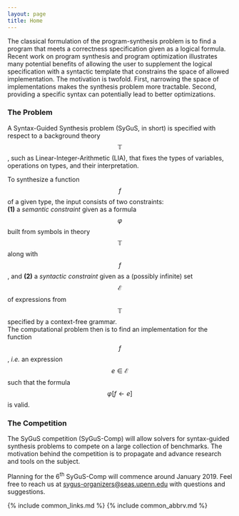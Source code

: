 ```yaml
---
layout: page
title: Home
---
```


The classical formulation of the program-synthesis problem is to find a program
that meets a correctness specification given as a logical formula.
Recent work on program synthesis and program optimization illustrates many
potential benefits of allowing the user to supplement the logical specification
with a syntactic template that constrains the space of allowed implementation.
The motivation is twofold.
First, narrowing the space of implementations makes the synthesis problem more tractable.
Second, providing a specific syntax can potentially lead to better optimizations.


### The Problem

A Syntax-Guided Synthesis problem (SyGuS, in short) is specified with respect
to a background theory $$ \mathbb{T} $$, such as Linear-Integer-Arithmetic (LIA),
that fixes the types of variables, operations on types, and their interpretation.

To synthesize a function $$ f $$ of a given type, the input consists of two constraints:
<br>
**(1)** a _semantic constraint_ given as a formula $$ \varphi $$ built from
symbols in theory $$ \mathbb{T} $$ along with $$ f $$, and
**(2)** a _syntactic constraint_ given as a (possibly infinite) set $$ \mathcal{E} $$
of expressions from $$ \mathbb{T} $$ specified by a context-free grammar.
<br>
The computational problem then is to find an implementation for the function $$ f $$,
_i.e._ an expression $$ e \in \mathcal{E} $$ such that the formula $$ \varphi[f \leftarrow e] $$ is valid.

### The Competition

The SyGuS competition (SyGuS-Comp) will allow solvers for syntax-guided synthesis
problems to compete on a large collection of benchmarks.
The motivation behind the competition is to propagate and advance research and tools on the subject.

Planning for the 6<sup>th</sup> SyGuS-Comp will commence around January 2019.
Feel free to reach us at <sygus-organizers@seas.upenn.edu> with questions and suggestions.

{% include common_links.md %}
{% include common_abbrv.md %}